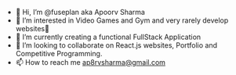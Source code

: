 - 👋 Hi, I’m @fuseplan aka Apoorv Sharma
- 👀 I’m interested in Video Games and Gym and very rarely develop websites👀
- 🌱 I’m currently creating a functional FullStack Application 
- 💞️ I’m looking to collaborate on React.js websites, Portfolio and Competitive Programming. 
- 📫 How to reach me ap8rvsharma@gmail.com

<!---
fuseplan/fuseplan is a ✨ special ✨ repository because its `README.md` (this file) appears on your GitHub profile.
You can click the Preview link to take a look at your changes.
--->
